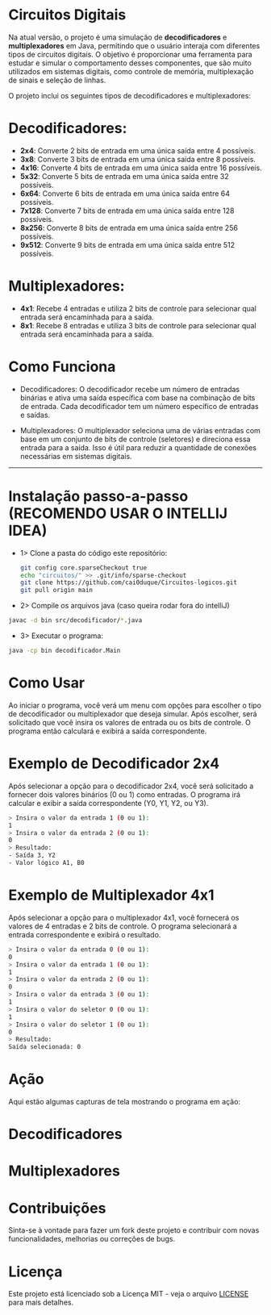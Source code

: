 # Circuitos Digitais

Na atual versão, o projeto é uma simulação de **decodificadores** e **multiplexadores** em Java, permitindo que o usuário interaja com diferentes tipos de circuitos digitais. O objetivo é proporcionar uma ferramenta para estudar e simular o comportamento desses componentes, que são muito utilizados em sistemas digitais, como controle de memória, multiplexação de sinais e seleção de linhas.

O projeto inclui os seguintes tipos de decodificadores e multiplexadores:

# Decodificadores:
- **2x4**: Converte 2 bits de entrada em uma única saída entre 4 possíveis.
- **3x8**: Converte 3 bits de entrada em uma única saída entre 8 possíveis.
- **4x16**: Converte 4 bits de entrada em uma única saída entre 16 possíveis.
- **5x32**: Converte 5 bits de entrada em uma única saída entre 32 possíveis.
- **6x64**: Converte 6 bits de entrada em uma única saída entre 64 possíveis.
- **7x128**: Converte 7 bits de entrada em uma única saída entre 128 possíveis.
- **8x256**: Converte 8 bits de entrada em uma única saída entre 256 possíveis.
- **9x512**: Converte 9 bits de entrada em uma única saída entre 512 possíveis.

# Multiplexadores:
- **4x1**: Recebe 4 entradas e utiliza 2 bits de controle para selecionar qual entrada será encaminhada para a saída.
- **8x1**: Recebe 8 entradas e utiliza 3 bits de controle para selecionar qual entrada será encaminhada para a saída.

# Como Funciona
- Decodificadores:
O decodificador recebe um número de entradas binárias e ativa uma saída específica com base na combinação de bits de entrada. Cada decodificador tem um número específico de entradas e saídas.

- Multiplexadores:
O multiplexador seleciona uma de várias entradas com base em um conjunto de bits de controle (seletores) e direciona essa entrada para a saída. Isso é útil para reduzir a quantidade de conexões necessárias em sistemas digitais.

--------------------------------------------------------------------------------------------------------------------------------------------------------------------------------------------------------------------------------------

# Instalação passo-a-passo (RECOMENDO USAR O INTELLIJ IDEA)

- 1> Clone a pasta do código este repositório:
   ```bash
   git config core.sparseCheckout true
   echo "circuitos/" >> .git/info/sparse-checkout
   git clone https://github.com/cai0duque/Circuitos-logicos.git
   git pull origin main

- 2> Compile os arquivos java (caso queira rodar fora do intelliJ)
```bash
javac -d bin src/decodificador/*.java
```
- 3> Executar o programa:
```bash
java -cp bin decodificador.Main
```
# Como Usar
Ao iniciar o programa, você verá um menu com opções para escolher o tipo de decodificador ou multiplexador que deseja simular. Após escolher, será solicitado que você insira os valores de entrada ou os bits de controle. O programa então calculará e exibirá a saída correspondente.

# Exemplo de Decodificador 2x4
Após selecionar a opção para o decodificador 2x4, você será solicitado a fornecer dois valores binários (0 ou 1) como entradas. O programa irá calcular e exibir a saída correspondente (Y0, Y1, Y2, ou Y3).
```bash
> Insira o valor da entrada 1 (0 ou 1):
1
> Insira o valor da entrada 2 (0 ou 1):
0
> Resultado:
- Saída 3, Y2
- Valor lógico A1, B0
```

# Exemplo de Multiplexador 4x1
Após selecionar a opção para o multiplexador 4x1, você fornecerá os valores de 4 entradas e 2 bits de controle. O programa selecionará a entrada correspondente e exibirá o resultado.
```bash
> Insira o valor da entrada 0 (0 ou 1):
0
> Insira o valor da entrada 1 (0 ou 1):
1
> Insira o valor da entrada 2 (0 ou 1):
0
> Insira o valor da entrada 3 (0 ou 1):
1
> Insira o valor do seletor 0 (0 ou 1):
1
> Insira o valor do seletor 1 (0 ou 1):
0
> Resultado:
Saída selecionada: 0
```

# Ação
Aqui estão algumas capturas de tela mostrando o programa em ação:

# Decodificadores

# Multiplexadores

# Contribuições
Sinta-se à vontade para fazer um fork deste projeto e contribuir com novas funcionalidades, melhorias ou correções de bugs.

# Licença

Este projeto está licenciado sob a Licença MIT - veja o arquivo [LICENSE](LICENSE) para mais detalhes.

